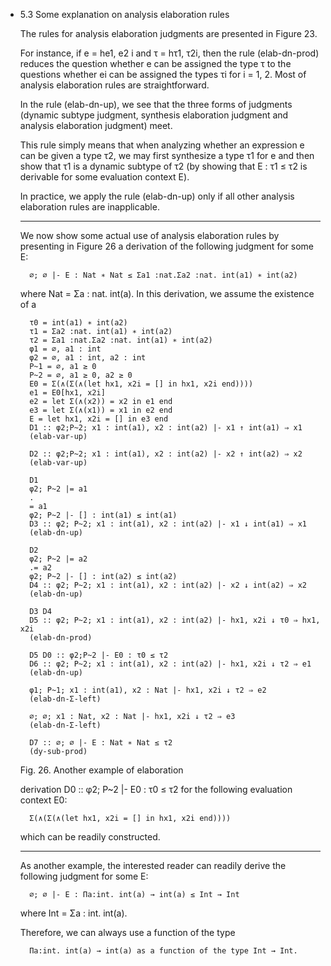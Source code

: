 - 5.3 Some explanation on analysis elaboration rules
	
	The rules for analysis elaboration judgments are presented in Figure 23.

	For instance, if e = he1, e2 i and τ = hτ1, τ2i, then the rule (elab-dn-prod) reduces the question whether e can be assigned the type τ to the questions whether ei can be assigned the types τi for i = 1, 2. Most of analysis elaboration rules are straightforward.
	
	In the rule (elab-dn-up), we see that the three forms of judgments (dynamic subtype judgment, synthesis elaboration judgment and analysis elaboration judgment) meet.

	This rule simply means that when analyzing whether an expression e can be given a type τ2, we may first synthesize a type τ1 for e and then show that τ1 is a dynamic subtype of τ2 (by showing that E : τ1 ≤ τ2 is derivable for some evaluation context E).

	In practice, we apply the rule (elab-dn-up) only if all other analysis elaboration rules are inapplicable.

	----

	We now show some actual use of analysis elaboration rules by presenting in Figure 26 a derivation of the following judgment for some E:
	
		∅; ∅ |- E : Nat ∗ Nat ≤ Σa1 :nat.Σa2 :nat. int(a1) ∗ int(a2)

	where Nat = Σa : nat. int(a). In this derivation, we assume the existence of a

		τ0 = int(a1) ∗ int(a2)
		τ1 = Σa2 :nat. int(a1) ∗ int(a2)
		τ2 = Σa1 :nat.Σa2 :nat. int(a1) ∗ int(a2)
		φ1 = ∅, a1 : int
		φ2 = ∅, a1 : int, a2 : int
		P~1 = ∅, a1 ≥ 0
		P~2 = ∅, a1 ≥ 0, a2 ≥ 0
		E0 = Σ(∧(Σ(∧(let hx1, x2i = [] in hx1, x2i end))))
		e1 = E0[hx1, x2i]
		e2 = let Σ(∧(x2)) = x2 in e1 end
		e3 = let Σ(∧(x1)) = x1 in e2 end
		E = let hx1, x2i = [] in e3 end
		D1 :: φ2;P~2; x1 : int(a1), x2 : int(a2) |- x1 ↑ int(a1) ⇒ x1
		(elab-var-up)

		D2 :: φ2;P~2; x1 : int(a1), x2 : int(a2) |- x2 ↑ int(a2) ⇒ x2
		(elab-var-up)

		D1
		φ2; P~2 |= a1
		.
		= a1
		φ2; P~2 |- [] : int(a1) ≤ int(a1)
		D3 :: φ2; P~2; x1 : int(a1), x2 : int(a2) |- x1 ↓ int(a1) ⇒ x1
		(elab-dn-up)

		D2
		φ2; P~2 |= a2
		.= a2
		φ2; P~2 |- [] : int(a2) ≤ int(a2)
		D4 :: φ2; P~2; x1 : int(a1), x2 : int(a2) |- x2 ↓ int(a2) ⇒ x2
		(elab-dn-up)

		D3 D4
		D5 :: φ2; P~2; x1 : int(a1), x2 : int(a2) |- hx1, x2i ↓ τ0 ⇒ hx1, x2i
		(elab-dn-prod)

		D5 D0 :: φ2;P~2 |- E0 : τ0 ≤ τ2
		D6 :: φ2; P~2; x1 : int(a1), x2 : int(a2) |- hx1, x2i ↓ τ2 ⇒ e1
		(elab-dn-up)

		φ1; P~1; x1 : int(a1), x2 : Nat |- hx1, x2i ↓ τ2 ⇒ e2
		(elab-dn-Σ-left)

		∅; ∅; x1 : Nat, x2 : Nat |- hx1, x2i ↓ τ2 ⇒ e3
		(elab-dn-Σ-left)

		D7 :: ∅; ∅ |- E : Nat ∗ Nat ≤ τ2
		(dy-sub-prod)

	Fig. 26. Another example of elaboration

	derivation D0 :: φ2; P~2 |- E0 : τ0 ≤ τ2 for the following evaluation context E0:

		Σ(∧(Σ(∧(let hx1, x2i = [] in hx1, x2i end))))

	which can be readily constructed.

	----

	As another example, the interested reader can readily derive the following judgment for some E:

		∅; ∅ |- E : Πa:int. int(a) → int(a) ≤ Int → Int

	where Int = Σa : int. int(a).

	Therefore, we can always use a function of the type

		Πa:int. int(a) → int(a) as a function of the type Int → Int.
